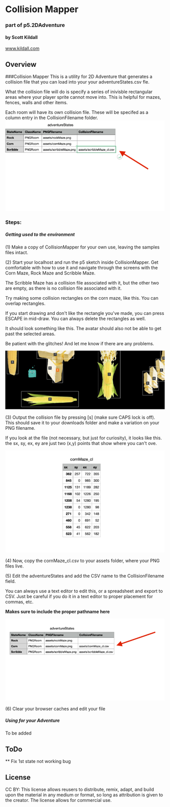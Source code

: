 # Collision Mapper
### part of p5.2DAdventure
#### by Scott Kildall
www.kildall.com


## Overview
###Collision Mapper
This is a utility for 2D  Adventure that generates a collision file that you can load into your your adventureStates.csv fle.

What the collision file will do is specify a series of inivisble rectangular areas where your player sprite cannot move into. This is helpful for mazes, fences, walls and other items.


Each room will have its own collision file. These will be specifed as a column entry in the CollisionFilename folder.
![](ReadMeImages/adventureStates.png) 

### Steps:

##### Getting used to the environment
(1) Make a copy of CollisionMapper for your own use, leaving the samples files intact.

(2) Start your localhost and run the p5 sketch inside CollisionMapper. Get comfortable with how to use it and navigate through the screens with the Corn Maze, Rock Maze and Scribble Maze. 

The Scribble Maze has a collision file associated with it, but the other two are empty, as there is no collision file associated with it.

Try making some collision rectangles on the corn maze, like this. You can overlap rectangles.

If you start drawing and don't like the rectangle you've made, you can press ESCAPE in mid-draw. You can always delete the rectangles as well.

It should look something like this. The avatar should also not be able to get past the selected areas.

Be patient with the glitches! And let me know if there are any problems.

![](ReadMeImages/cornMaze.png) 

(3) Output the collision file by pressing [s] (make sure CAPS lock is off). This should save it to your downloads folder and make a variation on your PNG filename.

If you look at the file (not necessary, but just for curiosity), it looks like this. the sx, sy, ex, ey are just two (x,y) points that show where you can't ove.

![](ReadMeImages/cornMazeCSV.png) 

(4) Now, copy the cornMaze_cl.csv to your assets folder, where your PNG files live.

(5) Edit the adventureStates and add the CSV name to  the CollisionFilename field.

You can always use a text editor to edit this, or a spreadsheet and export to CSV. Just be careful if you do it in a text editor to proper placement for commas, etc.

**Makes sure to include the proper pathname here**

![](ReadMeImages/addCornMaze.png) 

(6) Clear your browser caches and edit your file

##### Using for your Adventure
To be added

## ToDo
** Fix 1st state not working bug


## License
CC BY: This license allows reusers to distribute, remix, adapt, and build upon the material in any medium or format, so long as attribution is given to the creator. The license allows for commercial use.
